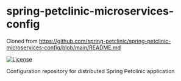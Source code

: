 # spring-petclinic-microservices-config

Cloned from https://github.com/spring-petclinic/spring-petclinic-microservices-config/blob/main/README.md


[![License](https://img.shields.io/badge/License-Apache%202.0-blue.svg)](https://opensource.org/licenses/Apache-2.0)

Configuration repository for distributed Spring Petclinic application